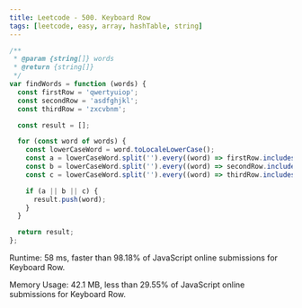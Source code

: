```yaml
---
title: Leetcode - 500. Keyboard Row
tags: [leetcode, easy, array, hashTable, string]
---
```


```js
/**
 * @param {string[]} words
 * @return {string[]}
 */
var findWords = function (words) {
  const firstRow = 'qwertyuiop';
  const secondRow = 'asdfghjkl';
  const thirdRow = 'zxcvbnm';

  const result = [];

  for (const word of words) {
    const lowerCaseWord = word.toLocaleLowerCase();
    const a = lowerCaseWord.split('').every((word) => firstRow.includes(word));
    const b = lowerCaseWord.split('').every((word) => secondRow.includes(word));
    const c = lowerCaseWord.split('').every((word) => thirdRow.includes(word));

    if (a || b || c) {
      result.push(word);
    }
  }

  return result;
};
```

Runtime: 58 ms, faster than 98.18% of JavaScript online submissions for Keyboard Row.

Memory Usage: 42.1 MB, less than 29.55% of JavaScript online submissions for Keyboard Row.
